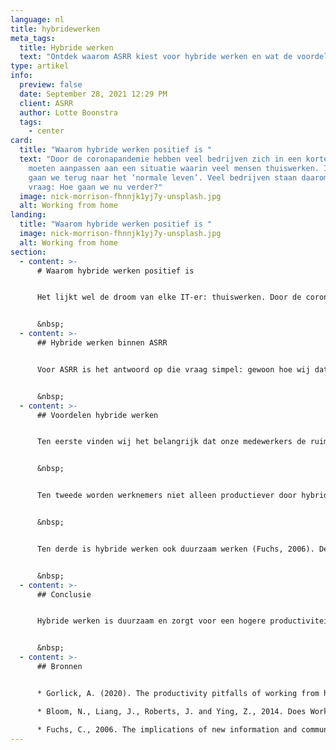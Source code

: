 ```yaml
---
language: nl
title: hybridewerken
meta_tags:
  title: Hybride werken
  text: "Ontdek waarom ASRR kiest voor hybride werken en wat de voordelen zijn. "
type: artikel
info:
  preview: false
  date: September 28, 2021 12:29 PM
  client: ASRR
  author: Lotte Boonstra
  tags:
    - center
card:
  title: "Waarom hybride werken positief is "
  text: "Door de coronapandemie hebben veel bedrijven zich in een korte tijd
    moeten aanpassen aan een situatie waarin veel mensen thuiswerken. Inmiddels
    gaan we terug naar het ‘normale leven’. Veel bedrijven staan daarom voor de
    vraag: Hoe gaan we nu verder?"
  image: nick-morrison-fhnnjk1yj7y-unsplash.jpg
  alt: Working from home
landing:
  title: "Waarom hybride werken positief is "
  image: nick-morrison-fhnnjk1yj7y-unsplash.jpg
  alt: Working from home
section:
  - content: >-
      # Waarom hybride werken positief is


      Het lijkt wel de droom van elke IT-er: thuiswerken. Door de coronapandemie is die droom werkelijkheid geworden, maar voor veel bedrijven was dit een grote uitdaging. Zij hebben zich in een korte tijd moeten aanpassen aan een situatie waarin mensen veel thuiswerken. Inmiddels gaan we terug naar het ‘normale leven’. Veel bedrijven staan daarom voor de vraag: Hoe gaan we nu verder?


      &nbsp;
  - content: >-
      ## Hybride werken binnen ASRR


      Voor ASRR is het antwoord op die vraag simpel: gewoon hoe wij dat al deden. De keuze om naar kantoor te komen of vanuit huis te werken, ligt bij de werknemer. Er zijn allerlei redenen waarom werknemers de voorkeur geven aan thuiswerken, zoals reistijd, reisgeld, flexibele werktijden etc. Wij zijn van mening dat onze medewerkers productiever en gelukkiger zijn als zij zelf hun werkweek mogen indelen. Daarom krijgen zij de ruimte om tijd- en plaatsonafhankelijk te werken. Alle medewerkers hebben 24/7 toegang tot verschillende online platforms om te kunnen communiceren, samen te werken en planningen te maken. ASRR heeft zich dus onbedoeld al voorbereid op de huidige situatie. Hybride werken brengt nou eenmaal veel voordelen met zich mee.


      &nbsp;
  - content: >-
      ## Voordelen hybride werken


      Ten eerste vinden wij het belangrijk dat onze medewerkers de ruimte hebben een werkschema te kiezen dat bij hen past. Uit onderzoek is immers gebleken dat werknemers 13.5% productiever zijn wanneer zij hybride werken (Gorlick, 2020). In huis zijn vaak minder afleidingen dan op kantoor. Hierdoor kan in een kortere tijd meer werk worden gedaan. Ook het vervallen van de reistijd leidt tot een hogere productiviteit en concentratie gedurende de dag. In plaats van urenlange vergaderingen zijn binnen ASRR korte en bondige online meetings de norm.


      &nbsp;


      Ten tweede worden werknemers niet alleen productiever door hybride te werken, maar ook gelukkiger. Zij kunnen hun werk, privé-situaties en persoonlijke behoeften namelijk naar eigen inzicht combineren waardoor zij beter in hun vel zitten (Bloom, Liang, Roberts and Ying, 2014). 


      &nbsp;


      Ten derde is hybride werken ook duurzaam werken (Fuchs, 2006). De hoeveelheid energie en materialen die gebruikt worden, zijn lager wanneer werknemers hybride werken. Bovendien heeft deze manier van werken ook een positieve invloed op hun energie, omdat zij aan het einde van een werkdag minder vermoeid zijn. Hybride werken is dus goed voor the people, the planet and the profit. Wil je meer weten over duurzaamheid en duurzaamheid binnen ASRR klik dan [hier](https://asrr.nl/blog/artikel/duurzaamheid).


      &nbsp;
  - content: >-
      ## Conclusie


      Hybride werken is duurzaam en zorgt voor een hogere productiviteit en gelukkige werknemers. Dat is waarom de medewerkers van ASRR al hybride werkten, maar ook hybride blijven werken.


      &nbsp;
  - content: >-
      ## Bronnen


      * Gorlick, A. (2020). The productivity pitfalls of working from home in the age of COVID-19. *Stanford News*.

      * Bloom, N., Liang, J., Roberts, J. and Ying, Z., 2014. Does Working from Home Work? Evidence from a Chinese Experiment*.* The Quarterly Journal of Economics*, 130(1), pp.165-218.

      * Fuchs, C., 2006. The implications of new information and communication technologies for sustainability. Environment, Development and Sustainability, 10(3), pp.291-309.
---
```

